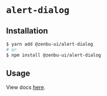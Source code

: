# `alert-dialog`

## Installation

```sh
$ yarn add @zenbu-ui/alert-dialog
# or
$ npm install @zenbu-ui/alert-dialog
```

## Usage

View docs [here](https://zenbu-ui.com/docs/components/alert-dialog).

